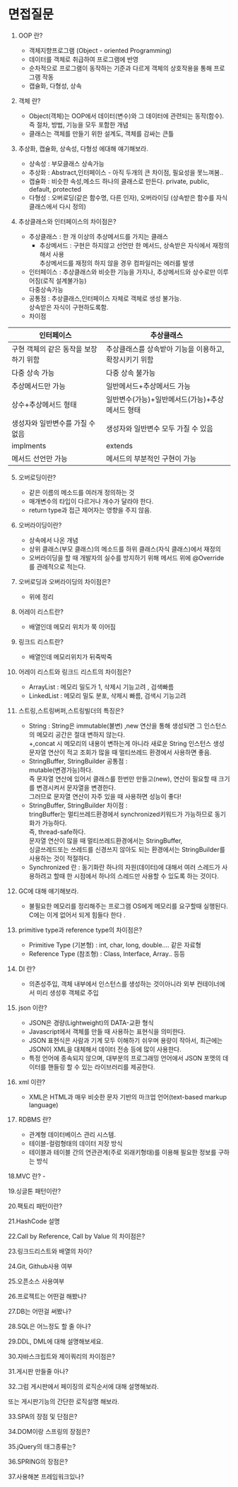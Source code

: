 # 면접질문

1. OOP 란?  
    - 객체지향프로그램 (Object - oriented Programming)
    - 데이터를 객체로 취급하여 프로그램에 반영
    - 순차적으로 프로그램이 동작하는 기준과 다르게 객체의 상호작용을 통해 프로그램 작동
    - 캡슐화, 다형성, 상속

2. 객체 란?  
    - Object(객체)는 OOP에서 데이터(변수)와 그 데이터에 관련되는 동작(함수). 즉 절차, 방법, 기능을 모두 포함한 개념
    - 클래스는 객체를 만들기 위한 설계도, 객체를 감싸는 큰틀

3. 추상화, 캡슐화, 상속성, 다형성 에대해 얘기해보라.  
    - 상속성 : 부모클래스 상속가능  
    - 추상화 : Abstract,인터페이스 - 아직 두개의 큰 차이점, 필요성을 못느껴봄..  
    - 캡슐화 : 비슷한 속성,메소드 하나의 클래스로 만든다. private, public, default, protected  
    - 다형성 : 오버로딩(같은 함수명, 다른 인자), 오버라이딩 (상속받은 함수를 자식클래스에서 다시 정의)  

4. 추상클래스와 인터페이스의 차이점은?
    - 추상클래스 : 한 개 이상의 추상메서드를 가지는 클래스 
        - 추상메서드 : 구현은 하지않고 선언만 한 메서드, 상속받은 자식에서 재정의해서 사용  
                      추상메서드를 재정의 하지 않을 경우 컴파일러는 에러를 발생
    - 인터페이스 : 추상클래스와 비슷한 기능을 가지나, 추상메서드와 상수로만 이루어짐(로직 설계불가능)  
                  다중상속가능
    - 공통점 : 추상클래스,인터페이스 자체로 객체로 생성 불가능.  
               상속받은 자식이 구현하도록함.
    - 차이점  
    
|  <center>인터페이스</center> |  <center>추상클래스</center> |
|:--------|:--------|
|구현 객체의 같은 동작을 보장하기 위함 | 추상클래스를 상속받아 기능을 이용하고, 확장시키기 위함 |  
|다중 상속 가능 | 다중 상속 불가능 |
|추상메서드만 가능 | 일반메서드+추상메서드 가능|
|상수+추상메서드 형태 | 일반변수(가능)+일반메서드(가능)+추상메서드 형태 |
|생성자와 일반변수를 가질 수 없음 | 생성자와 일반변수 모두 가질 수 있음 |
|implments | extends |
|메서드 선언만 가능 | 메서드의 부분적인 구현이 가능 |

5.  오버로딩이란?  
    - 같은 이름의 메소드를 여러개 정의하는 것
    - 매개변수의 타입이 다르거나 개수가 달라야 한다.
    * return type과 접근 제어자는 영향을 주지 않음.

6. 오버라이딩이란?  
    - 상속에서 나온 개념
    - 상위 클래스(부모 클래스)의 메소드를 하위 클래스(자식 클래스)에서 재정의
    - 오버라이딩을 할 때 개발자의 실수를 방지하기 위해 메서드 위에 @Override 를 관례적으로 적는다.
    
7. 오버로딩과 오버라이딩의 차이점은?
    - 위에 정리 
    
8. 어레이 리스트란?  
    - 배열인데 메모리 위치가 쭉 이어짐

9. 링크드 리스트란?
    - 배열인데 메모리위치가 뒤죽박죽 

10. 어레이 리스트와 링크드 리스트의 차이점은?
    - ArrayList : 메모리 밀도가 1, 삭제시 기능고려 , 검색빠름
    - LinkedList : 메모리 밀도 분포, 삭제시 빠름, 검색시 기능고려

11. 스트링,스트링버퍼,스트링빌더의 특징은?
    - String : String은 immutable(불변) ,new 연산을 통해 생성되면 그 인스턴스의 메모리 공간은 절대 변하지 않는다.  
               +,concat 시 메모리의 내용이 변하는게 아니라 새로운 String 인스턴스 생성  
               문자열 연산이 적고 조회가 많을 때 멀티쓰레드 환경에서 사용하면 좋음.  
    - StringBuffer, StringBuilder 공통점 :   
            mutable(변경가능)하다.  
            즉 문자열 연산에 있어서 클래스를 한번만 만들고(new), 연산이 필요할 때 크기를 변경시켜서 문자열을 변경한다.  
            그러므로 문자열 연산이 자주 있을 때 사용하면 성능이 좋다!  
    - StringBuffer, StringBuilder 차이점 :   
            tringBuffer는 멀티쓰레드환경에서 synchronized키워드가 가능하므로 동기화가 가능하다.   
            즉, thread-safe하다.  
            문자열 연산이 많을 때 멀티쓰레드환경에서는 StringBuffer,   
            싱글쓰레드또는 쓰레드를 신경쓰지 않아도 되는 환경에서는 StringBuilder를 사용하는 것이 적절하다.  
    - Synchronized 란 : 
            동기화란 하나의 자원(데이터)에 대해서 여러 스레드가 사용하려고 할때 한 시점에서 하나의 스레드만 사용할 수 있도록 하는 것이다.   

12. GC에 대해 얘기해보라.
    - 불필요한 메모리를 정리해주는 프로그램
      OS에게 메모리를 요구할때 실행된다.
      C에는 이게 없어서 되게 힘들다 한다 .

13. primitive type과 reference type의 차이점은?
    - Primitive Type (기본형) : int, char, long, double.... 같은 자료형
    - Reference Type (참조형) : Class, Interface, Array.. 등등 

14. DI 란?
    - 의존성주입, 객체 내부에서 인스턴스를 생성하는 것이아니라 외부 컨테이너에서 미리 생성후 객체로 주입

15. json 이란?
    - JSON은 경량(Lightweight)의 DATA-교환 형식
    - Javascript에서 객체를 만들 때 사용하는 표현식을 의미한다.
    - JSON 표현식은 사람과 기계 모두 이해하기 쉬우며 용량이 작아서, 최근에는 JSON이 XML을 대체해서 데이터 전송 등에 많이 사용한다.
    - 특정 언어에 종속되지 않으며, 대부분의 프로그래밍 언어에서 JSON 포맷의 데이터를 핸들링 할 수 있는 라이브러리를 제공한다.


16. xml 이란?
    - XML은 HTML과 매우 비슷한 문자 기반의 마크업 언어(text-based markup language)

17. RDBMS 란?
     - 관계형 데이터베이스 관리 시스템.
     - 테이블-컬럼형태의 데이터 저장 방식
     - 테이블과 테이블 간의 연관관계(주로 외래키형태)를 이용해 필요한 정보를 구하는 방식

18.MVC 란?
    - 

19.싱글톤 패턴이란?

20.팩토리 패턴이란?

21.HashCode 설명

22.Call by Reference, Call by Value 의 차이점은?

23.링크드리스트와 배열의 차이?

24.Git, Github사용 여부

25.오픈소스 사용여부

26.프로젝트는 어떤걸 해봤나?

27.DB는 어떤걸 써봤나?

28.SQL은 어느정도 할 줄 아나?

29.DDL, DML에 대해 설명해보세요.

30.자바스크립트와 제이쿼리의 차이점은?

31.게시판 만들줄 아나?

32.그럼 게시판에서 페이징의 로직순서에 대해 설명해보라.

또는 게시판기능의 간단한 로직설명 해보라.

33.SPA의 장점 및 단점은?

34.DOM이랑 스프링의 장점은?

35.jQuery의 태그종류는?

36.SPRING의 장점은?

37.사용해본 프레임워크있나?
